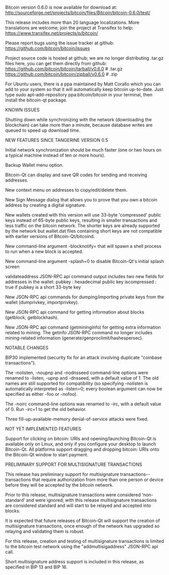 Bitcoin version 0.6.0 is now available for download at:
http://sourceforge.net/projects/bitcoin/files/Bitcoin/bitcoin-0.6.0/test/

This release includes more than 20 language localizations.
More translations are welcome; join the
project at Transifex to help:
https://www.transifex.net/projects/p/bitcoin/

Please report bugs using the issue tracker at github:
https://github.com/bitcoin/bitcoin/issues

Project source code is hosted at github; we are no longer
distributing .tar.gz files here, you can get them
directly from github:
https://github.com/bitcoin/bitcoin/tarball/v0.6.0  # .tar.gz
https://github.com/bitcoin/bitcoin/zipball/v0.6.0  # .zip

For Ubuntu users, there is a ppa maintained by Matt Corallo which
you can add to your system so that it will automatically keep
bitcoin up-to-date.  Just type
sudo apt-add-repository ppa:bitcoin/bitcoin
in your terminal, then install the bitcoin-qt package.


KNOWN ISSUES

Shutting down while synchronizing with the network
(downloading the blockchain) can take more than a minute,
because database writes are queued to speed up download
time.


NEW FEATURES SINCE TANGERINE VERSION 0.5

Initial network synchronization should be much faster
(one or two hours on a typical machine instead of ten or more
hours).

Backup Wallet menu option.

Bitcoin-Qt can display and save QR codes for sending
and receiving addresses.

New context menu on addresses to copy/edit/delete them.

New Sign Message dialog that allows you to prove that you
own a bitcoin address by creating a digital
signature.

New wallets created with this version will
use 33-byte 'compressed' public keys instead of
65-byte public keys, resulting in smaller
transactions and less traffic on the bitcoin
network. The shorter keys are already supported
by the network but wallet.dat files containing
short keys are not compatible with earlier
versions of Bitcoin-Qt/bitcoind.

New command-line argument -blocknotify=<command>
that will spawn a shell process to run <command> 
when a new block is accepted.

New command-line argument -splash=0 to disable
Bitcoin-Qt's initial splash screen

validateaddress JSON-RPC api command output includes
two new fields for addresses in the wallet:
pubkey : hexadecimal public key
iscompressed : true if pubkey is a short 33-byte key

New JSON-RPC api commands for dumping/importing
private keys from the wallet (dumprivkey, importprivkey).

New JSON-RPC api command for getting information about
blocks (getblock, getblockhash).

New JSON-RPC api command (getmininginfo) for getting
extra information related to mining. The getinfo
JSON-RPC command no longer includes mining-related
information (generate/genproclimit/hashespersec).



NOTABLE CHANGES

BIP30 implemented (security fix for an attack involving
duplicate "coinbase transactions").

The -nolisten, -noupnp and -nodnsseed command-line
options were renamed to -listen, -upnp and -dnsseed,
with a default value of 1. The old names are still
supported for compatibility (so specifying -nolisten
is automatically interpreted as -listen=0; every
boolean argument can now be specified as either
-foo or -nofoo).

The -noirc command-line options was renamed to
-irc, with a default value of 0. Run -irc=1 to
get the old behavior.

Three fill-up-available-memory denial-of-service
attacks were fixed.


NOT YET IMPLEMENTED FEATURES

Support for clicking on bitcoin: URIs and
opening/launching Bitcoin-Qt is available only on Linux,
and only if you configure your desktop to launch
Bitcoin-Qt. All platforms support dragging and dropping
bitcoin: URIs onto the Bitcoin-Qt window to start
payment.


PRELIMINARY SUPPORT FOR MULTISIGNATURE TRANSACTIONS

This release has preliminary support for multisignature
transactions-- transactions that require authorization
from more than one person or device before they
will be accepted by the bitcoin network.

Prior to this release, multisignature transactions
were considered 'non-standard' and were ignored;
with this release multisignature transactions are
considered standard and will start to be relayed
and accepted into blocks.

It is expected that future releases of Bitcoin-Qt
will support the creation of multisignature transactions,
once enough of the network has upgraded so relaying
and validating them is robust.

For this release, creation and testing of multisignature
transactions is limited to the bitcoin test network using
the "addmultisigaddress" JSON-RPC api call.

Short multisignature address support is included in this
release, as specified in BIP 13 and BIP 16.
